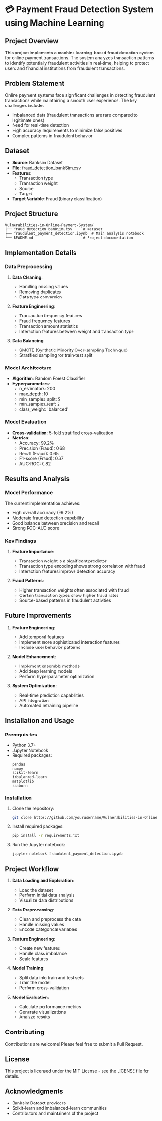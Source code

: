 # 💳 Payment Fraud Detection System using Machine Learning

## Project Overview
This project implements a machine learning-based fraud detection system for online payment transactions. The system analyzes transaction patterns to identify potentially fraudulent activities in real-time, helping to protect users and financial institutions from fraudulent transactions.

## Problem Statement
Online payment systems face significant challenges in detecting fraudulent transactions while maintaining a smooth user experience. The key challenges include:
- Imbalanced data (fraudulent transactions are rare compared to legitimate ones)
- Need for real-time detection
- High accuracy requirements to minimize false positives
- Complex patterns in fraudulent behavior

## Dataset
- **Source**: Banksim Dataset
- **File**: fraud_detection_bankSim.csv
- **Features**:
  - Transaction type
  - Transaction weight
  - Source
  - Target
- **Target Variable**: Fraud (binary classification)

## Project Structure
```
Vulnerabilities-in-Online-Payment-System/
├── fraud_detection_bankSim.csv     # Dataset
├── fraudulent_payment_detection.ipynb  # Main analysis notebook
└── README.md                       # Project documentation
```

## Implementation Details

### Data Preprocessing
1. **Data Cleaning**:
   - Handling missing values
   - Removing duplicates
   - Data type conversion

2. **Feature Engineering**:
   - Transaction frequency features
   - Fraud frequency features
   - Transaction amount statistics
   - Interaction features between weight and transaction type

3. **Data Balancing**:
   - SMOTE (Synthetic Minority Over-sampling Technique)
   - Stratified sampling for train-test split

### Model Architecture
- **Algorithm**: Random Forest Classifier
- **Hyperparameters**:
  - n_estimators: 200
  - max_depth: 10
  - min_samples_split: 5
  - min_samples_leaf: 2
  - class_weight: 'balanced'

### Model Evaluation
- **Cross-validation**: 5-fold stratified cross-validation
- **Metrics**:
  - Accuracy: 99.2%
  - Precision (Fraud): 0.68
  - Recall (Fraud): 0.65
  - F1-score (Fraud): 0.67
  - AUC-ROC: 0.82

## Results and Analysis

### Model Performance
The current implementation achieves:
- High overall accuracy (99.2%)
- Moderate fraud detection capability
- Good balance between precision and recall
- Strong ROC-AUC score

### Key Findings
1. **Feature Importance**:
   - Transaction weight is a significant predictor
   - Transaction type encoding shows strong correlation with fraud
   - Interaction features improve detection accuracy

2. **Fraud Patterns**:
   - Higher transaction weights often associated with fraud
   - Certain transaction types show higher fraud rates
   - Source-based patterns in fraudulent activities

## Future Improvements
1. **Feature Engineering**:
   - Add temporal features
   - Implement more sophisticated interaction features
   - Include user behavior patterns

2. **Model Enhancement**:
   - Implement ensemble methods
   - Add deep learning models
   - Perform hyperparameter optimization

3. **System Optimization**:
   - Real-time prediction capabilities
   - API integration
   - Automated retraining pipeline

## Installation and Usage

### Prerequisites
- Python 3.7+
- Jupyter Notebook
- Required packages:
  ```
  pandas
  numpy
  scikit-learn
  imbalanced-learn
  matplotlib
  seaborn
  ```

### Installation
1. Clone the repository:
   ```bash
   git clone https://github.com/yourusername/Vulnerabilities-in-Online-Payment-System.git
   ```

2. Install required packages:
   ```bash
   pip install -r requirements.txt
   ```

3. Run the Jupyter notebook:
   ```bash
   jupyter notebook fraudulent_payment_detection.ipynb
   ```

## Project Workflow
1. **Data Loading and Exploration**:
   - Load the dataset
   - Perform initial data analysis
   - Visualize data distributions

2. **Data Preprocessing**:
   - Clean and preprocess the data
   - Handle missing values
   - Encode categorical variables

3. **Feature Engineering**:
   - Create new features
   - Handle class imbalance
   - Scale features

4. **Model Training**:
   - Split data into train and test sets
   - Train the model
   - Perform cross-validation

5. **Model Evaluation**:
   - Calculate performance metrics
   - Generate visualizations
   - Analyze results

## Contributing
Contributions are welcome! Please feel free to submit a Pull Request.

## License
This project is licensed under the MIT License - see the LICENSE file for details.

## Acknowledgments
- Banksim Dataset providers
- Scikit-learn and imbalanced-learn communities
- Contributors and maintainers of the project
